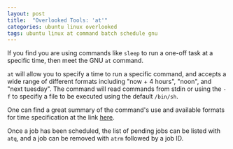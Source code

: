 ```yaml
---
layout: post
title:  "Overlooked Tools: 'at'"
categories: ubuntu linux overlooked
tags: ubuntu linux at command batch schedule gnu
---
```


If you find you are using commands like `sleep` to run a one-off task at a specific time, then meet the GNU `at` command.

`at` will allow you to specify a time to run a specific command, and accepts a wide range of different formats including "now + 4 hours", "noon", and "next tuesday". The command will read commands from stdin or using the `-f` to specifiy a file to be executed using the default `/bin/sh`.

One can find a great summary of the command's use and available formats for time specification at the link [here](https://www.computerhope.com/unix/uat.htm).

Once a job has been scheduled, the list of pending jobs can be listed with `atq`, and a job can be removed with `atrm` followed by a job ID.